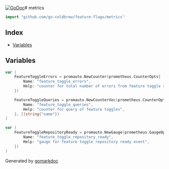 <!-- Code generated by gomarkdoc. DO NOT EDIT -->

[![GoDoc](https://img.shields.io/badge/pkg.go.dev-doc-blue)](http://pkg.go.dev/github.com/go-coldbrew/feature-flags)# metrics

```go
import "github.com/go-coldbrew/feature-flags/metrics"
```

## Index

- [Variables](<#variables>)


## Variables

```go
var (
    FeatureToggleErrors = promauto.NewCounter(prometheus.CounterOpts{
        Name: "feature_toggle_errors",
        Help: "counter for total number of errors from feature toggle server",
    })

    FeatureToggleQueries = promauto.NewCounterVec(prometheus.CounterOpts{
        Name: "feature_toggle_queries",
        Help: "counter for query of feature toggles",
    }, []string{"name"})
)
```

```go
var (
    FeatureToggleRepositoryReady = promauto.NewGauge(prometheus.GaugeOpts{
        Name: "feature_toggle_repository_ready",
        Help: "gauge for feature toggle repository ready event",
    })
)
```



Generated by [gomarkdoc](<https://github.com/princjef/gomarkdoc>)

